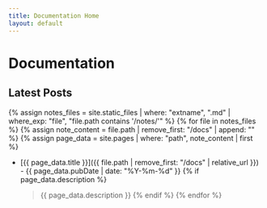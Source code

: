```yaml
---
title: Documentation Home
layout: default
---
```


# Documentation

## Latest Posts

{% assign notes_files = site.static_files | where: "extname", ".md" | where_exp: "file", "file.path contains '/notes/'" %}
{% for file in notes_files %}
{% assign note_content = file.path | remove_first: "/docs" | append: "" %}
{% assign page_data = site.pages | where: "path", note_content | first %}
* [{{ page_data.title }}]({{ file.path | remove_first: "/docs" | relative_url }}) - {{ page_data.pubDate | date: "%Y-%m-%d" }}
  {% if page_data.description %}
  > {{ page_data.description }}
  {% endif %}
{% endfor %}
